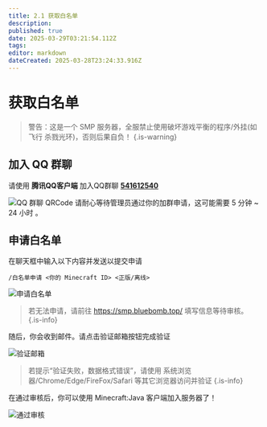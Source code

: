 ```yaml
---
title: 2.1 获取白名单
description: 
published: true
date: 2025-03-29T03:21:54.112Z
tags: 
editor: markdown
dateCreated: 2025-03-28T23:24:33.916Z
---
```


# 获取白名单

> 警告：这是一个 SMP 服务器，全服禁止使用破坏游戏平衡的程序/外挂(如 飞行 杀戮光环)，否则后果自负！
{.is-warning}

## 加入 QQ 群聊
请使用 **腾讯QQ客户端** 加入QQ群聊 **[541612540](https://qm.qq.com/q/6TTHyE0ZlC)**

![QQ 群聊 QRCode](https://img.picui.cn/free/2025/03/28/67e6a3adcbed9.png)
请耐心等待管理员通过你的加群申请，这可能需要 5 分钟 ~ 24 小时 。

## 申请白名单

在聊天框中输入以下内容并发送以提交申请

`/白名单申请 <你的 Minecraft ID> <正版/离线>`


![申请白名单](https://img.picui.cn/free/2025/03/28/67e6a58c095d2.png)

> 若无法申请，请前往 https://smp.bluebomb.top/ 填写信息等待审核。
{.is-info}

随后，你会收到邮件。请点击验证邮箱按钮完成验证

![验证邮箱](https://img.picui.cn/free/2025/03/28/67e6a5e8e9d72.jpg)

> 若提示“验证失败，数据格式错误”，请使用 系统浏览器/Chrome/Edge/FireFox/Safari 等其它浏览器访问并验证
{.is-info}

在通过审核后，你可以使用 Minecraft:Java 客户端加入服务器了！

![通过审核](https://img.picui.cn/free/2025/03/28/67e6a702cfc8b.png)